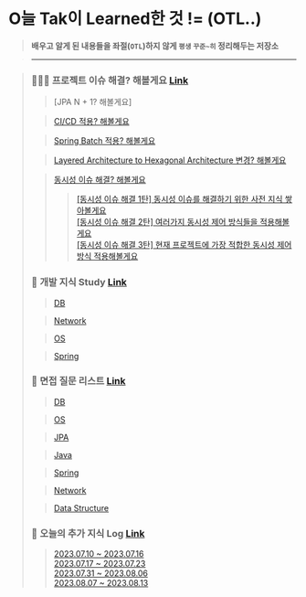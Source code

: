 # O늘 Tak이 Learned한 것 != (OTL..)

> **배우고 알게 된 내용들을 좌절(`OTL`)하지 않게 `평생` `꾸준~히` 정리해두는 저장소**

> ---

> ### 🧑🏼‍💻 프로젝트 이슈 해결? 해볼게요 [Link](https://github.com/DevKTak/OTL/tree/main/project_issue)
>> [JPA N + 1? 해볼게요]
> 
>> [CI/CD 적용? 해볼게요](https://github.com/DevKTak/OTL/blob/main/project_issue/CIAndCD.md)
>
>> [Spring Batch 적용? 해볼게요](https://github.com/DevKTak/OTL/blob/main/project_issue/SpringBatch.md)
>
>> [Layered Architecture to Hexagonal Architecture 변경? 해볼게요](https://github.com/DevKTak/OTL/blob/main/project_issue/LayeredToHexagonal.md)
>
>> [동시성 이슈 해결? 해볼게요](https://github.com/DevKTak/OTL/tree/main/project_issue/%EB%8F%99%EC%8B%9C%EC%84%B1)
>>> [[동시성 이슈 해결 1탄] 동시성 이슈를 해결하기 위한 사전 지식 쌓아볼게요](https://github.com/DevKTak/OTL/blob/main/project_issue/%EB%8F%99%EC%8B%9C%EC%84%B1/%EB%8F%99%EC%8B%9C%EC%84%B1%20%EC%9D%B4%EC%8A%88%20%ED%95%B4%EA%B2%B0%201%ED%83%84.md)   
>>> [[동시성 이슈 해결 2탄] 여러가지 동시성 제어 방식들을 적용해볼게요](https://github.com/DevKTak/OTL/blob/main/project_issue/%EB%8F%99%EC%8B%9C%EC%84%B1/%EB%8F%99%EC%8B%9C%EC%84%B1%20%EC%9D%B4%EC%8A%88%20%ED%95%B4%EA%B2%B0%202%ED%83%84.md)   
>>> [[동시성 이슈 해결 3탄] 현재 프로젝트에 가장 적합한 동시성 제어 방식 적용해볼게요](https://github.com/DevKTak/OTL/blob/main/project_issue/%EB%8F%99%EC%8B%9C%EC%84%B1/%EB%8F%99%EC%8B%9C%EC%84%B1%20%EC%9D%B4%EC%8A%88%20%ED%95%B4%EA%B2%B0%203%ED%83%84.md)
> ### 📝 개발 지식 Study [Link](https://github.com/DevKTak/OTL/tree/main/study)
>> [DB](https://github.com/DevKTak/OTL/tree/main/study/DB)
>
>> [Network](https://github.com/DevKTak/OTL/tree/main/study/Network)
>
>> [OS](https://github.com/DevKTak/OTL/tree/main/study/OS)
>
>> [Spring](https://github.com/DevKTak/OTL/tree/main/study/Spring)
>
> ### 🤔 면접 질문 리스트 [Link](https://github.com/DevKTak/OTL/tree/main/interview_list)
>> [DB](https://github.com/DevKTak/OTL/blob/main/interview_list/DB.md)
>
>> [OS](https://github.com/DevKTak/OTL/blob/main/interview_list/OS.md)
>
>> [JPA](https://github.com/DevKTak/OTL/blob/main/interview_list/JPA.md)
>
>> [Java](https://github.com/DevKTak/OTL/blob/main/interview_list/Java.md)
>
>> [Spring](https://github.com/DevKTak/OTL/blob/main/interview_list/Spring.md)
>
>> [Network](https://github.com/DevKTak/OTL/blob/main/interview_list/Network.md)
>
>> [Data Structure](https://github.com/DevKTak/OTL/blob/main/interview_list/DataStructure.md)
>
> ### 📝 오늘의 추가 지식 Log [Link]()
>> [2023.07.10 ~ 2023.07.16](https://github.com/DevKTak/OTL/blob/main/TIL/2023/7/2023.07.10-2023.07.16.md)   
>> [2023.07.17 ~ 2023.07.23](https://github.com/DevKTak/OTL/blob/main/TIL/2023/7/2023.07.17-2023.07.23.md)   
>> [2023.07.31 ~ 2023.08.06](https://github.com/DevKTak/OTL/blob/main/TIL/2023/8/2023.07.31-2023.08.06.md)   
>> [2023.08.07 ~ 2023.08.13](https://github.com/DevKTak/OTL/blob/main/TIL/2023/8/2023.08.07-2023.08.13.md)   
